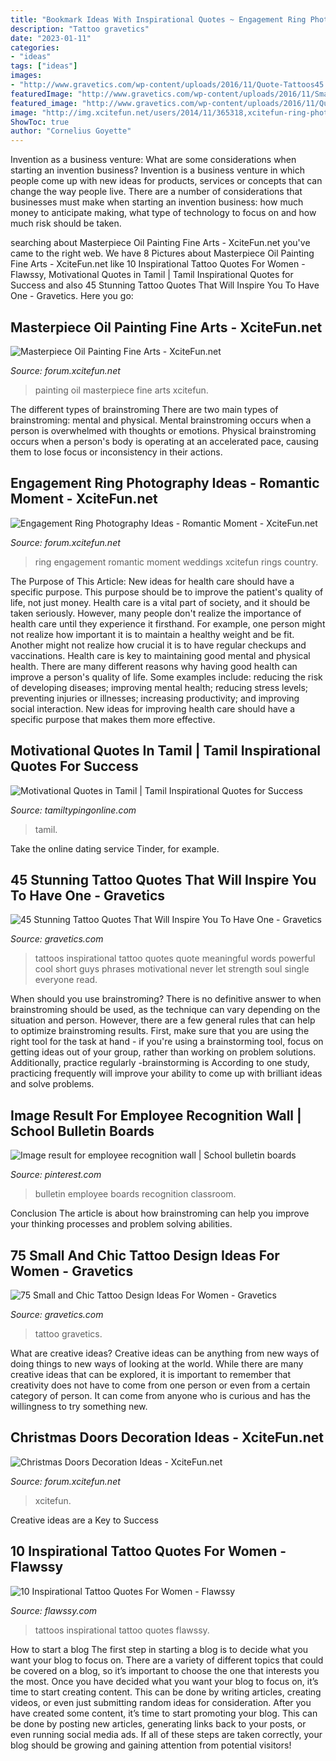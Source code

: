 ```yaml
---
title: "Bookmark Ideas With Inspirational Quotes ~ Engagement Ring Photography Ideas"
description: "Tattoo gravetics"
date: "2023-01-11"
categories:
- "ideas"
tags: ["ideas"]
images:
- "http://www.gravetics.com/wp-content/uploads/2016/11/Quote-Tattoos45.jpg"
featuredImage: "http://www.gravetics.com/wp-content/uploads/2016/11/Small-Tattoo-Ideas32.jpg"
featured_image: "http://www.gravetics.com/wp-content/uploads/2016/11/Quote-Tattoos45.jpg"
image: "http://img.xcitefun.net/users/2014/11/365318,xcitefun-ring-photography-6.jpg"
ShowToc: true
author: "Cornelius Goyette"
---
```



Invention as a business venture: What are some considerations when starting an invention business?
Invention is a business venture in which people come up with new ideas for products, services or concepts that can change the way people live. There are a number of considerations that businesses must make when starting an invention business: how much money to anticipate making, what type of technology to focus on and how much risk should be taken.

	

		
searching about Masterpiece Oil Painting Fine Arts - XciteFun.net you've came to the right web. We have 8 Pictures about Masterpiece Oil Painting Fine Arts - XciteFun.net like 10 Inspirational Tattoo Quotes For Women - Flawssy, Motivational Quotes in Tamil | Tamil Inspirational Quotes for Success and also 45 Stunning Tattoo Quotes That Will Inspire You To Have One - Gravetics. Here you go:
		
    
## Masterpiece Oil Painting Fine Arts - XciteFun.net

<img loading=lazy src="https://img.xcitefun.net/users/2013/03/318561,xcitefun-oil-painting-4.jpg" onerror="this.onerror=null;this.src='https://tse4.mm.bing.net/th?id=OIP.o_hX_VBHt03I0GjrCQWcxAHaFj&amp;pid=15.1';" alt="Masterpiece Oil Painting Fine Arts - XciteFun.net">

_Source: forum.xcitefun.net_

>painting oil masterpiece fine arts xcitefun. 

	

The different types of brainstroming
There are two main types of brainstroming: mental and physical. Mental brainstroming occurs when a person is overwhelmed with thoughts or emotions. Physical brainstroming occurs when a person's body is operating at an accelerated pace, causing them to lose focus or inconsistency in their actions.

    
## Engagement Ring Photography Ideas - Romantic Moment - XciteFun.net

<img loading=lazy src="http://img.xcitefun.net/users/2014/11/365318,xcitefun-ring-photography-6.jpg" onerror="this.onerror=null;this.src='https://tse2.mm.bing.net/th?id=OIP.1X5DjCTz2k7coOz0O0gcwQHaLH&amp;pid=15.1';" alt="Engagement Ring Photography Ideas - Romantic Moment - XciteFun.net">

_Source: forum.xcitefun.net_

>ring engagement romantic moment weddings xcitefun rings country. 

	

The Purpose of This Article: New ideas for health care should have a specific purpose. This purpose should be to improve the patient's quality of life, not just money.
Health care is a vital part of society, and it should be taken seriously. However, many people don't realize the importance of health care until they experience it firsthand. For example, one person might not realize how important it is to maintain a healthy weight and be fit. Another might not realize how crucial it is to have regular checkups and vaccinations. Health care is key to maintaining good mental and physical health. There are many different reasons why having good health can improve a person's quality of life. Some examples include: reducing the risk of developing diseases; improving mental health; reducing stress levels; preventing injuries or illnesses; increasing productivity; and improving social interaction. New ideas for improving health care should have a specific purpose that makes them more effective.

    
## Motivational Quotes In Tamil | Tamil Inspirational Quotes For Success

<img loading=lazy src="https://www.tamiltypingonline.com/wp-content/uploads/2019/07/Tamil-Motivational-Quotes-Images-3.jpg" onerror="this.onerror=null;this.src='https://tse4.mm.bing.net/th?id=OIP.DWHDAM9TXMZVcBXjulCtbAHaHa&amp;pid=15.1';" alt="Motivational Quotes in Tamil | Tamil Inspirational Quotes for Success">

_Source: tamiltypingonline.com_

>tamil. 

	

Take the online dating service Tinder, for example.

    
## 45 Stunning Tattoo Quotes That Will Inspire You To Have One - Gravetics

<img loading=lazy src="http://www.gravetics.com/wp-content/uploads/2016/11/Quote-Tattoos45.jpg" onerror="this.onerror=null;this.src='https://tse2.mm.bing.net/th?id=OIP.vv2CjURRpnOUe2G3kqgc5wHaHL&amp;pid=15.1';" alt="45 Stunning Tattoo Quotes That Will Inspire You To Have One - Gravetics">

_Source: gravetics.com_

>tattoos inspirational tattoo quotes quote meaningful words powerful cool short guys phrases motivational never let strength soul single everyone read. 

	

When should you use brainstroming?
There is no definitive answer to when brainstroming should be used, as the technique can vary depending on the situation and person. However, there are a few general rules that can help to optimize brainstroming results. First, make sure that you are using the right tool for the task at hand - if you're using a brainstorming tool, focus on getting ideas out of your group, rather than working on problem solutions. Additionally, practice regularly -brainstorming is According to one study, practicing frequently will improve your ability to come up with brilliant ideas and solve problems.

    
## Image Result For Employee Recognition Wall | School Bulletin Boards

<img loading=lazy src="https://i.pinimg.com/736x/8a/8e/be/8a8ebe741159642b7eb8318b1d77886a.jpg" onerror="this.onerror=null;this.src='https://tse4.mm.bing.net/th?id=OIP.VR9j7mtdlkaln2QXAS0HgAHaJ3&amp;pid=15.1';" alt="Image result for employee recognition wall | School bulletin boards">

_Source: pinterest.com_

>bulletin employee boards recognition classroom. 

	

Conclusion
The article is about how brainstroming can help you improve your thinking processes and problem solving abilities.

    
## 75 Small And Chic Tattoo Design Ideas For Women - Gravetics

<img loading=lazy src="http://www.gravetics.com/wp-content/uploads/2016/11/Small-Tattoo-Ideas32.jpg" onerror="this.onerror=null;this.src='https://tse4.mm.bing.net/th?id=OIP.zxY-5ocoIZ-cE0V8u4tWgwHaJ4&amp;pid=15.1';" alt="75 Small and Chic Tattoo Design Ideas For Women - Gravetics">

_Source: gravetics.com_

>tattoo gravetics. 

	

What are creative ideas?
Creative ideas can be anything from new ways of doing things to new ways of looking at the world. While there are many creative ideas that can be explored, it is important to remember that creativity does not have to come from one person or even from a certain category of person. It can come from anyone who is curious and has the willingness to try something new.

    
## Christmas Doors Decoration Ideas - XciteFun.net

<img loading=lazy src="https://img.xcitefun.net/users/2014/11/366232,xcitefun-christmas-door-7.jpg" onerror="this.onerror=null;this.src='https://tse3.mm.bing.net/th?id=OIP.m6YAQiBw4Gy3lsDv9IftuQHaJ4&amp;pid=15.1';" alt="Christmas Doors Decoration Ideas - XciteFun.net">

_Source: forum.xcitefun.net_

>xcitefun. 

	

Creative ideas are a Key to Success

    
## 10 Inspirational Tattoo Quotes For Women - Flawssy

<img loading=lazy src="http://flawssy.com/wp-content/uploads/2016/06/nspirational-Quote-Tattoos-Women.jpg" onerror="this.onerror=null;this.src='https://tse4.mm.bing.net/th?id=OIP.ChT9T7jQ77v1CiccFgmPQgHaJ4&amp;pid=15.1';" alt="10 Inspirational Tattoo Quotes For Women - Flawssy">

_Source: flawssy.com_

>tattoos inspirational tattoo quotes flawssy. 

	

How to start a blog
The first step in starting a blog is to decide what you want your blog to focus on. There are a variety of different topics that could be covered on a blog, so it’s important to choose the one that interests you the most. Once you have decided what you want your blog to focus on, it’s time to start creating content. This can be done by writing articles, creating videos, or even just submitting random ideas for consideration. After you have created some content, it’s time to start promoting your blog. This can be done by posting new articles, generating links back to your posts, or even running social media ads. If all of these steps are taken correctly, your blog should be growing and gaining attention from potential visitors!

